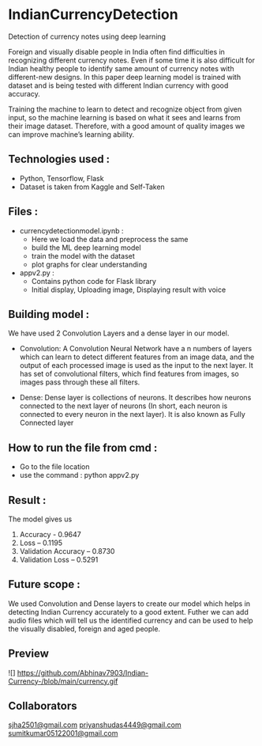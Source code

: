 # IndianCurrencyDetection
Detection of currency notes using deep learning


Foreign and visually disable people in India often find difficulties in recognizing different currency notes. Even if some time it is also difficult for Indian healthy people to identify same amount of currency notes with different-new designs. In this paper deep learning model is trained with dataset and is being tested with different Indian currency with good accuracy.

Training the machine to learn to detect and recognize object from given input, so the machine learning is based on what it sees and learns from their image dataset. Therefore, with a good amount of quality images we can improve machine’s learning ability.

## Technologies used :
- Python, Tensorflow, Flask
- Dataset is taken from Kaggle and Self-Taken

## Files :
- currencydetectionmodel.ipynb :
  - Here we load the data and preprocess the same
  - build the ML deep learning model
  - train the model with the dataset
  - plot graphs for clear understanding
- appv2.py : 
  - Contains python code for Flask library
  - Initial display, Uploading image, Displaying result with voice

## Building model :
We have used 2 Convolution Layers and a dense layer in our model.
-	Convolution: A Convolution Neural Network have a n numbers of layers which can learn to detect different features from an image data, and the output of each processed image is used as the input to the next layer. It has set of convolutional filters, which find features from images, so images pass through these all filters.

-	Dense: Dense layer is collections of neurons. It describes how neurons connected to the next layer of neurons (In short, each neuron is connected to every neuron in the next layer). It is also known as Fully Connected layer


## How to run the file from cmd :
- Go to the file location
- use the command : python appv2.py

## Result :

The model gives us 
1.	Accuracy - 0.9647
2.	Loss – 0.1195
3.	Validation Accuracy – 0.8730
4.	Validation Loss – 0.5291

## Future scope :

We used Convolution and Dense layers to create our model which helps in detecting Indian Currency accurately to a good extent.
Futher we can add audio files which will tell us the identified currency and can be used to help the visually disabled, foreign and aged people.
## Preview 
![] https://github.com/Abhinav7903/Indian-Currency-/blob/main/currency.gif
## Collaborators
sjha2501@gmail.com
priyanshudas4449@gmail.com
sumitkumar05122001@gmail.com
